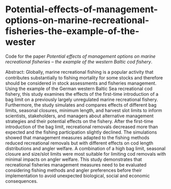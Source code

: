 # Potential-effects-of-management-options-on-marine-recreational-fisheries-the-example-of-the-wester

Code for the paper *Potential effects of management options on marine recreational fisheries – the example of the western Baltic cod fishery*.


Abstract:
Globally, marine recreational ﬁshing is a popular activity that contributes substantially to fishing mortality for some stocks and therefore should be considered in stock assessments and fisheries management. Using the example of the German western Baltic Sea recreational cod fishery, this study examines the effects of the first-time introduction of a bag limit on a previously largely unregulated marine recreational fishery. Furthermore, the study simulates and compares effects of different bag limits, seasonal closures, minimum length, and harvest slot limits to inform scientists, stakeholders, and managers about alternative management strategies and their potential effects on the fishery. After the first-time introduction of the bag limit, recreational removals decreased more than expected and the fishing participation slightly declined. The simulations showed that management measures adapted to the fishing methods reduced recreational removals but with different effects on cod length distributions and angler welfare. A combination of a high bag limit, seasonal closure and size/slot limits were most suitable for limiting cod removals with minimal impacts on angler welfare. This study demonstrates that recreational fisheries management measures need to be evaluated considering fishing methods and angler preferences before their implementation to avoid unexpected biological, social and economic consequences.
